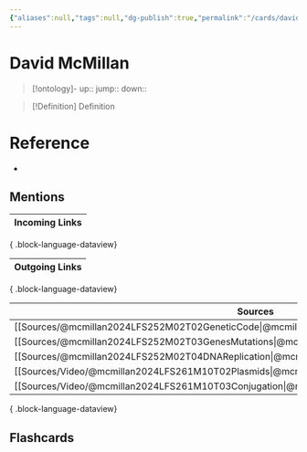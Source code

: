 ```yaml
---
{"aliases":null,"tags":null,"dg-publish":true,"permalink":"/cards/david-mc-millan/","dgPassFrontmatter":true}
---
```


# David McMillan

> [!ontology]-
> up:: 
> jump:: 
> down:: 

> [!Definition] Definition
> 

# Reference
- 

## Mentions

| Incoming Links |
| -------------- |

{ .block-language-dataview}

| Outgoing Links |
| -------------- |

{ .block-language-dataview}

| Sources                                                                                         |
| ----------------------------------------------------------------------------------------------- |
| [[Sources/@mcmillan2024LFS252M02T02GeneticCode\|@mcmillan2024LFS252M02T02GeneticCode]]       |
| [[Sources/@mcmillan2024LFS252M02T03GenesMutations\|@mcmillan2024LFS252M02T03GenesMutations]] |
| [[Sources/@mcmillan2024LFS252M02T04DNAReplication\|@mcmillan2024LFS252M02T04DNAReplication]] |
| [[Sources/Video/@mcmillan2024LFS261M10T02Plasmids\|@mcmillan2024LFS261M10T02Plasmids]]       |
| [[Sources/Video/@mcmillan2024LFS261M10T03Conjugation\|@mcmillan2024LFS261M10T03Conjugation]] |

{ .block-language-dataview}

## Flashcards 

